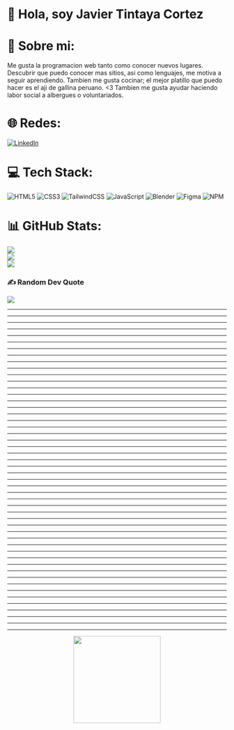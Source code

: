 # 👋 Hola, soy Javier Tintaya Cortez
# 💫 Sobre mi:
Me gusta la programacion web tanto como conocer nuevos lugares. Descubrir que puedo conocer mas sitios, asi como lenguajes, me motiva a seguir aprendiendo. Tambien me gusta cocinar; el mejor platillo que puedo hacer es el aji de gallina peruano. <3
Tambien me gusta ayudar haciendo labor social a albergues o voluntariados.


# 🌐 Redes:
[![LinkedIn](https://img.shields.io/badge/LinkedIn-%230077B5.svg?logo=linkedin&logoColor=white)](https://linkedin.com/in/javier-tintaya-cortez-a70817235) 

# 💻 Tech Stack:
![HTML5](https://img.shields.io/badge/html5-%23E34F26.svg?style=flat&logo=html5&logoColor=white) ![CSS3](https://img.shields.io/badge/css3-%231572B6.svg?style=flat&logo=css3&logoColor=white) ![TailwindCSS](https://img.shields.io/badge/tailwindcss-%2338B2AC.svg?style=flat&logo=tailwind-css&logoColor=white) ![JavaScript](https://img.shields.io/badge/javascript-%23323330.svg?style=flat&logo=javascript&logoColor=%23F7DF1E)  ![Blender](https://img.shields.io/badge/blender-%23F5792A.svg?style=flat&logo=blender&logoColor=white) 	![Figma](https://img.shields.io/badge/figma-%23F24E1E.svg?style=flat&logo=figma&logoColor=white) ![NPM](https://img.shields.io/badge/NPM-%23000000.svg?style=flat&logo=npm&logoColor=white)
# 📊 GitHub Stats:
![](https://github-readme-stats.vercel.app/api?username=Javicot&theme=dark&hide_border=false&include_all_commits=false&count_private=false)<br/>
![](https://github-readme-streak-stats.herokuapp.com/?user=Javicot&theme=dark&hide_border=false)<br/>
![](https://github-readme-stats.vercel.app/api/top-langs/?username=Javicot&theme=dark&hide_border=false&include_all_commits=false&count_private=false&layout=compact)

### ✍️ Random Dev Quote
![](https://quotes-github-readme.vercel.app/api?type=horizontal&theme=merko)

---
---
---
---
---
---
---
---
---
---
---
---
---
---
---
---
---
---
---
---
---
---
---
---
---
---
---
---
---
---
---
---
---
---
---
---
---
---
---
---
---
---
---
---
---
---
---
---
---
---
<p align="center">
<img src="https://octodex.github.com/images/daftpunktocat-guy.gif" width="200" >
</p>
